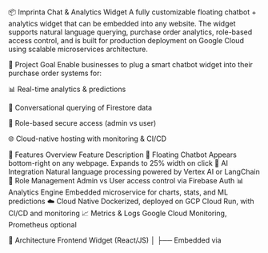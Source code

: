 📦 Imprinta Chat & Analytics Widget
A fully customizable floating chatbot + analytics widget that can be embedded into any website. The widget supports natural language querying, purchase order analytics, role-based access control, and is built for production deployment on Google Cloud using scalable microservices architecture.

🚀 Project Goal
Enable businesses to plug a smart chatbot widget into their purchase order systems for:

📊 Real-time analytics & predictions

💬 Conversational querying of Firestore data

🔐 Role-based secure access (admin vs user)

🌐 Cloud-native hosting with monitoring & CI/CD

🎯 Features Overview
Feature	Description
💬 Floating Chatbot	Appears bottom-right on any webpage. Expands to 25% width on click
🧠 AI Integration	Natural language processing powered by Vertex AI or LangChain
🔐 Role Management	Admin vs User access control via Firebase Auth
📊 Analytics Engine	Embedded microservice for charts, stats, and ML predictions
☁️ Cloud Native	Dockerized, deployed on GCP Cloud Run, with CI/CD and monitoring
📈 Metrics & Logs	Google Cloud Monitoring, Prometheus optional

📁 Architecture
Frontend Widget (React/JS)
│
├── Embedded via <script> tag
│   └── Opens chat window (25% width)
│
└── API Layer (Cloud Run - Docker)
    ├── Service A: Chat/NLP (Node.js or Python)
    └── Service B: Analytics Engine (Python/Node.js)
        └── Role-check, Firestore queries, ML/Stats

Data Layer:
- Firebase Firestore (PO data)
- Firebase Auth (JWT + Role claims)
⚙️ Tech Stack
Layer	Tool/Service
Frontend	React + Tailwind + Web Components
Chat Backend	Node.js / Python + Vertex AI / LangChain
Data Store	Firebase Firestore
Auth	Firebase Auth with role-based rules
Container	Docker (2 services)
Hosting	Google Cloud Run
CI/CD	CircleCI + Google Cloud Build
Monitoring	GCP Monitoring + Logging (optionally Prometheus/Grafana)

🛠️ Development Roadmap
Phase	Description	Status
1	🧱 Widget UI - Embed + Click-to-Expand	✅ Done / 🔄 In Progress
2	🔌 Firebase Auth Integration	🔄 In Progress
3	🗣️ Chat API - Firestore Q&A (admin/user)	🔲 Pending
4	📦 Dockerize Microservices (Chat + Analytics)	🔲 Pending
5	☁️ Deploy to Cloud Run (GCP)	🔲 Pending
6	🔁 Setup CI/CD with CircleCI + Cloud Build	🔲 Pending
7	📊 Add Analytics + Basic Prediction	🔲 Planned
8	🧠 Integrate Vertex AI / Gemini / LangChain	🔲 Planned
9	📡 Monitoring Dashboard (GCP Logs, Metrics)	🔲 Planned
10	🧪 Final Testing & Production Handoff	🔲 Planned

Track all updates via Git commits + GitHub Projects board (or Issues).

🔐 Access Control Overview
Role	Access Capabilities
Admin	🔓 Full access to all PO data, analytics, downloads, prediction
User	🔒 View only own POs, restricted insights, no raw data export

Role stored as customClaims in Firebase Auth JWT

Enforced at API + Firestore rules level

🧪 Example Use Case
Query: "Show me the last 5 POs for vendor AlphaTech with status pending."

Bot Response:

Here are the last 5 purchase orders for AlphaTech with status "Pending":

PO1234 – 3 May 2025 – $4,500

PO1231 – 1 May 2025 – $2,800
(…and so on)

📦 Setup Instructions (Coming Soon)
 npm install for widget

 Firebase project setup

 Dockerfile and Cloud Run deploy instructions

 CircleCI .yml config

 .env variable structure and Firebase rules

🤝 Contributions
This project is currently under active development by the core team.
If you'd like to contribute, raise a discussion or fork the widget structure.

📌 License
MIT © 2025 | Built with ❤️ by Abi Raja and Contributors 
